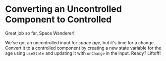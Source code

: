 # Converting an Uncontrolled Component to Controlled

Great job so far, Space Wanderer!

We've got an uncontrolled input for *space age*, but it's time for a change. Convert it to a controlled component by creating a new state variable for the age using `useState` and updating it with `onChange` in the input. Ready? Liftoff!